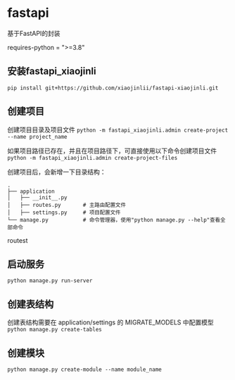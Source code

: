 # fastapi
基于FastAPI的封装

requires-python = ">=3.8"

## 安装fastapi_xiaojinli
`pip install git+https://github.com/xiaojinlii/fastapi-xiaojinli.git`

## 创建项目
创建项目目录及项目文件
`python -m fastapi_xiaojinli.admin create-project --name project_name`

如果项目路径已存在，并且在项目路径下，可直接使用以下命令创建项目文件
`python -m fastapi_xiaojinli.admin create-project-files`

创建项目后，会新增一下目录结构：
```
.
├── application
│   ├── __init__.py
│   ├── routes.py       # 主路由配置文件
│   ├── settings.py     # 项目配置文件
└── manage.py           # 命令管理器，使用"python manage.py --help"查看全部命令
```
routest

## 启动服务
`python manage.py run-server`

## 创建表结构
创建表结构需要在 application/settings 的 MIGRATE_MODELS 中配置模型
`python manage.py create-tables`

## 创建模块
`python manage.py create-module --name module_name`